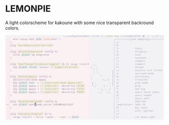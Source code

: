 # LEMONPIE

A light colorscheme for kakoune with some nice
transparent backround colors.

![This is an image](https://github.com/eko234/lemonpie.kak/blob/main/lemonpie.png)
